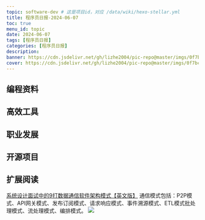 ```yaml
---
topic: software-dev # 这是项目id，对应 /data/wiki/hexo-stellar.yml
title: 程序员日报-2024-06-07
toc: true
menu_id: topic
date: 2024-06-07
tags: [程序员日报]
categories: [程序员日报]
description: 
banner: https://cdn.jsdelivr.net/gh/lizhe2004/pic-repo@master/imgs/0f7bcefd4576c6036e2dcf2931f46fb8b365495ca8e10623890956e4e0759211.jpg
cover: https://cdn.jsdelivr.net/gh/lizhe2004/pic-repo@master/imgs/0f7bcefd4576c6036e2dcf2931f46fb8b365495ca8e10623890956e4e0759211.jpg
---
```

## 编程资料

## 高效工具

## 职业发展


## 开源项目


## 扩展阅读
[系统设计面试中的9打数据通信软件架构模式【英文版】](https://webcache.googleusercontent.com/search?q=cache:https://medium.com/javarevisited/9-software-architecture-patterns-for-system-design-interviews-d76793592903)
通信模式包括：P2P模式、API网关模式、发布订阅模式、请求响应模式、事件溯源模式、ETL模式批处理模式、流处理模式、编排模式。
![](https://cdn.jsdelivr.net/gh/lizhe2004/pic-repo@master/imgs/1_3semWBqAx9HvcIQFkrCK2A.gif)